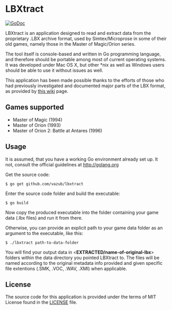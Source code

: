 # LBXtract #
[![GoDoc](https://godoc.org/github.com/vazub/lbxtract?status.svg)](https://godoc.org/github.com/vazub/lbxtract)

LBXtract is an application designed to read and extract data from the proprietary .LBX archive format, used by Simtex/Microprose in some of their old games, namely those in the Master of Magic/Orion series.

The tool itself is console-based and written in Go programming language, and therefore should be portable among most of current operating systems. It was developed under Mac OS X, but other *nix as well as Windows users should be able to use it without issues as well.

This application has been made possible thanks to the efforts of those who had previously investigated and documented major parts of the LBX format, as provided by [this wiki](http://www.shikadi.net/moddingwiki/LBX_Format) page.

## Games supported ##
- Master of Magic (1994)
- Master of Orion (1993)
- Master of Orion 2: Battle at Antares (1996)

## Usage ##
It is assumed, that you have a working Go environment already set up. It not, consult the official guidelines at http://golang.org

Get the source code:

```
$ go get github.com/vazub/lbxtract
```
Enter the source code folder and build the executable:
```
$ go build
```
Now copy the produced executable into the folder containing your game data (.lbx files) and run it from there.

Otherwise, you can provide an explicit path to your game data folder as an argument to the executable, like this:
```
$ ./lbxtract path-to-data-folder
```
You will find your output data in <**EXTRACTED/name-of-original-lbx**> folders within the data directory you pointed LBXtract to. The files will be named according to the original metadata info provided and given specific file extentions (.SMK, .VOC, .WAV, .XMI) when applicable.

## License ##
The source code for this application is provided under the terms of MIT License found in the [LICENSE](./LICENSE) file.